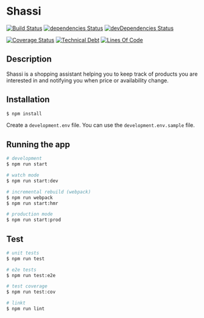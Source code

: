# Shassi

[![Build Status](https://travis-ci.org/kiwikern/shassi-nest.svg?branch=master)](https://travis-ci.org/kiwikern/shassi-nest)
[![dependencies Status](https://david-dm.org/kiwikern/shassi-nest/status.svg)](https://david-dm.org/kiwikern/shassi-nest)
[![devDependencies Status](https://david-dm.org/kiwikern/shassi-nest/dev-status.svg)](https://david-dm.org/kiwikern/shassi-nest?type=dev)

[![Coverage Status](https://coveralls.io/repos/github/kiwikern/shassi-nest/badge.svg?branch=master)](https://coveralls.io/github/kiwikern/shassi-nest?branch=master)
[![Technical Debt](https://sonarcloud.io/api/project_badges/measure?project=shassi-nest&metric=sqale_index)](https://sonarcloud.io/dashboard?id=shassi-nest)
[![Lines Of Code](https://sonarcloud.io/api/project_badges/measure?project=shassi-nest&metric=ncloc)](https://sonarcloud.io/dashboard?id=shassi-nest)



## Description

Shassi is a shopping assistant helping you to keep track of products you are interested in and notifying you when price or availability change.

## Installation
```bash
$ npm install
```

Create a `development.env` file. You can use the `development.env.sample` file. 

## Running the app

```bash
# development
$ npm run start

# watch mode
$ npm run start:dev

# incremental rebuild (webpack)
$ npm run webpack
$ npm run start:hmr

# production mode
$ npm run start:prod
```

## Test

```bash
# unit tests
$ npm run test

# e2e tests
$ npm run test:e2e

# test coverage
$ npm run test:cov

# linkt
$ npm run lint
```


